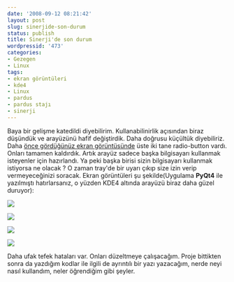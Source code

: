 ```yaml
---
date: '2008-09-12 08:21:42'
layout: post
slug: sinerjide-son-durum
status: publish
title: Sinerji'de son durum
wordpressid: '473'
categories:
- Gezegen
- Linux
tags:
- ekran görüntüleri
- kde4
- Linux
- pardus
- pardus stajı
- sinerji
---
```


Baya bir gelişme katedildi diyebilirim. Kullanabilinirlik açısından biraz düşündük ve arayüzünü hafif değiştirdik. Daha doğrusu küçültük diyebiliriz. Daha [önce gördüğünüz ekran görüntüsünde](http://blog.arsln.org/wp-content/uploads/sinerji_gamma.png) üste iki tane radio-button vardı. Onları tamamen kaldırdık. Artık arayüz sadece başka bilgisayarı kullanmak isteyenler için hazırlandı. Ya peki başka birisi sizin bilgisayarı kullanmak istiyorsa ne olacak ? O zaman tray'de bir uyarı çıkıp size izin verip vermeyeceğinizi soracak. Ekran görüntüleri şu şekilde(Uygulama **PyQt4** ile yazılmıştı hatırlarsanız, o yüzden KDE4 altında arayüzü biraz daha güzel duruyor):

[![](http://blog.arsln.org/wp-content/uploads/sinerji.jpg)](http://blog.arsln.org/wp-content/uploads/sinerji.jpg)

[![](http://blog.arsln.org/wp-content/uploads/sinerji1.jpg)](http://blog.arsln.org/wp-content/uploads/sinerji1.jpg)

[![](http://blog.arsln.org/wp-content/uploads/sinerji2.jpg)](http://blog.arsln.org/wp-content/uploads/sinerji2.jpg)

[![](http://blog.arsln.org/wp-content/uploads/sinerji3.jpg)](http://blog.arsln.org/wp-content/uploads/sinerji3.jpg)

Daha ufak tefek hataları var. Onları düzeltmeye çalışacağım. Proje bittikten sonra da yazdığım kodlar ile ilgili de ayrıntılı bir yazı yazacağım, nerde neyi nasıl kullandım, neler öğrendiğim gibi şeyler.
